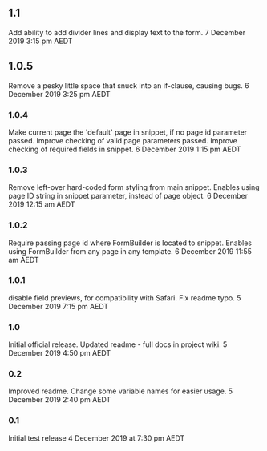 ## 1.1
Add ability to add divider lines and display text to the form.
7 December 2019 3:15 pm AEDT

## 1.0.5
Remove a pesky little space that snuck into an if-clause, causing bugs.
6 December 2019 3:25 pm AEDT

### 1.0.4
Make current page the 'default' page in snippet, if no page id parameter passed.
Improve checking of valid page parameters passed.
Improve checking of required fields in snippet.
6 December 2019 1:15 pm AEDT

### 1.0.3
Remove left-over hard-coded form styling from main snippet.
Enables using page ID string in snippet parameter, instead of page object.
6 December 2019 12:15 am AEDT

### 1.0.2
Require passing page id where FormBuilder is located to snippet.
Enables using FormBuilder from any page in any template.
6 December 2019 11:55 am AEDT

### 1.0.1
disable field previews, for compatibility with Safari.
Fix readme typo.
5 December 2019 7:15 pm AEDT

### 1.0
Initial official release.
Updated readme - full docs in project wiki.
5 December 2019 4:50 pm AEDT

### 0.2
Improved readme.
Change some variable names for easier usage.
5 December 2019 2:40 pm AEDT

### 0.1
Initial test release
4 December 2019 at 7:30 pm AEDT
